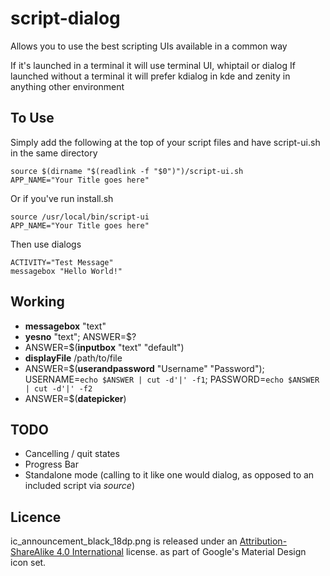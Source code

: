 script-dialog
=============

Allows you to use the best scripting UIs available in a common way

If it's launched in a terminal it will use terminal UI, whiptail or dialog
If launched without a terminal it will prefer kdialog in kde and zenity in anything other environment

To Use
-------
Simply add the following at the top of your script files and have script-ui.sh in the same directory

    source $(dirname "$(readlink -f "$0")")/script-ui.sh
    APP_NAME="Your Title goes here"

Or if you've run install.sh

    source /usr/local/bin/script-ui
    APP_NAME="Your Title goes here"

Then use dialogs

    ACTIVITY="Test Message"
    messagebox "Hello World!"

Working
------
  * **messagebox** "text"
  * **yesno** "text"; ANSWER=$?
  * ANSWER=$(**inputbox** "text" "default")
  * **displayFile** /path/to/file
  * ANSWER=$(**userandpassword** "Username" "Password"); USERNAME=`echo $ANSWER | cut -d'|' -f1`; PASSWORD=`echo $ANSWER | cut -d'|' -f2`
  * ANSWER=$(**datepicker**)

TODO
------
  * Cancelling / quit states
  * Progress Bar
  * Standalone mode (calling to it like one would dialog, as opposed to an included script via *source*)

Licence
--------
ic_announcement_black_18dp.png is released under an [Attribution-ShareAlike 4.0 International](http://creativecommons.org/licenses/by-sa/4.0/) license. as part of Google's Material Design icon set.
